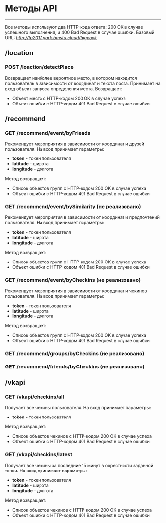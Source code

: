 # Методы API
---

Все методы используют два HTTP-кода ответа: 200 OK в случае успешного выполнения, и 400 Bad Request в случае ошибки.
Базовый URL: *http://tp2017.park.bmstu.cloud/tpgeovk*

## /location

### POST /loaction/detectPlace

Возвращает наиболее вероятное место, в котором находится пользователь в зависимости от координат и текста поста. Принимает на вход объект запроса определения места. Возвращает:
 - Объект места с HTTP-кодом 200 OK  в случае успеха
 - Объект ошибки с HTTP-кодом 401 Bad Request в случае ошибки

## /recommend

### GET /recommend/event/byFriends
Рекомендует мероприятия в зависимости от координат и друзей пользователя. На вход принимает параметры:
 - **token** - токен пользователя
 - **latitude** - широта
 - **longitude** - долгота

Метод возвращает:
 - Список объектов групп с HTTP-кодом 200 OK  в случае успеха
 - Объект ошибки с HTTP-кодом 401 Bad Request в случае ошибки

### GET /recommend/event/bySimilarity (не реализовано)
Рекомендует мероприятия в зависимости от координат и предпочтений пользователя. На вход принимает параметры:
 - **token** - токен пользователя
 - **latitude** - широта
 - **longitude** - долгота

Метод возвращает:
 - Список объектов групп с HTTP-кодом 200 OK  в случае успеха
 - Объект ошибки с HTTP-кодом 401 Bad Request в случае ошибки

### GET /recommend/event/byCheckins (не реализовано)
Рекомендует мероприятия в зависимости от координат и чекинов пользователя. На вход принимает параметры:
 - **token** - токен пользователя
 - **latitude** - широта
 - **longitude** - долгота

Метод возвращает:
 - Список объектов групп с HTTP-кодом 200 OK  в случае успеха
 - Объект ошибки с HTTP-кодом 401 Bad Request в случае ошибки

### GET /recommend/groups/byCheckins (не реализовано)

### GET /recommend/friends/byCheckins (не реализовано)

## /vkapi

### GET /vkapi/checkins/all
Получает все чекины пользователя. На вход принимает параметры:
 - **token** - токен пользователя

Метод возвращает:
 - Список объектов чекинов с HTTP-кодом 200 OK  в случае успеха
 - Объект ошибки с HTTP-кодом 401 Bad Request в случае ошибки

### GET /vkapi/checkins/latest
Получает все чекины за последние 15 минут в окрестности заданной точки. На вход принимает параметры:
 - **token** - токен пользователя
 - **latitude** - широта
 - **longitude** - долгота

Метод возвращает:
 - Список объектов чекинов с HTTP-кодом 200 OK  в случае успеха
 - Объект ошибки с HTTP-кодом 401 Bad Request в случае ошибки